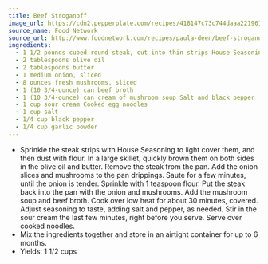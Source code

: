 ```yaml
---
title: Beef Stroganoff
image_url: https://cdn2.pepperplate.com/recipes/418147c73c744daaa221961ba1e1db35.jpg
source_name: Food Network
source_url: http://www.foodnetwork.com/recipes/paula-deen/beef-stroganoff-recipe.html
ingredients:
  - 1 1/2 pounds cubed round steak, cut into thin strips House Seasoning, recipe follows All-purpose flour
  - 2 tablespoons olive oil
  - 2 tablespoons butter
  - 1 medium onion, sliced
  - 8 ounces fresh mushrooms, sliced
  - 1 (10 3/4-ounce) can beef broth
  - 1 (10 3/4-ounce) can cream of mushroom soup Salt and black pepper
  - 1 cup sour cream Cooked egg noodles
  - 1 cup salt
  - 1/4 cup black pepper
  - 1/4 cup garlic powder
---
```


* Sprinkle the steak strips with House Seasoning to light cover them, and then dust with flour. In a large skillet, quickly brown them on both sides in the olive oil and butter. Remove the steak from the pan. Add the onion slices and mushrooms to the pan drippings. Saute for a few minutes, until the onion is tender. Sprinkle with 1 teaspoon flour. Put the steak back into the pan with the onion and mushrooms. Add the mushroom soup and beef broth. Cook over low heat for about 30 minutes, covered. Adjust seasoning to taste, adding salt and pepper, as needed. Stir in the sour cream the last few minutes, right before you serve. Serve over cooked noodles.
* Mix the ingredients together and store in an airtight container for up to 6 months.
* Yields: 1 1/2 cups
